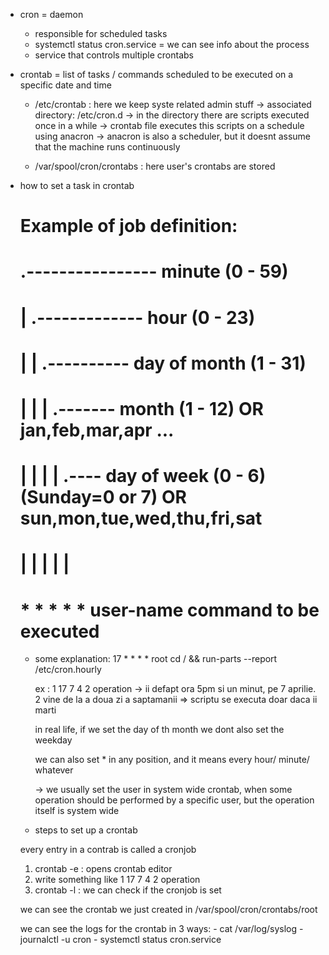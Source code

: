* cron = daemon
    - responsible for scheduled tasks
    - systemctl status cron.service = we can see info about the process
    - service that controls multiple crontabs

* crontab = list of tasks / commands scheduled to be executed on a specific date and time

    - /etc/crontab : here we keep syste related admin stuff
        -> associated directory: /etc/cron.d
        -> in the directory there are scripts executed once in a while
        -> crontab file executes this scripts on a schedule using anacron
        -> anacron is also a scheduler, but it doesnt assume that the machine runs continuously
    
    - /var/spool/cron/crontabs : here user's crontabs are stored

* how to set a task in crontab

    # Example of job definition:
    # .---------------- minute (0 - 59)
    # |  .------------- hour (0 - 23)
    # |  |  .---------- day of month (1 - 31)
    # |  |  |  .------- month (1 - 12) OR jan,feb,mar,apr ...
    # |  |  |  |  .---- day of week (0 - 6) (Sunday=0 or 7) OR sun,mon,tue,wed,thu,fri,sat
    # |  |  |  |  |
    # *  *  *  *  * user-name command to be executed

    - some explanation: 
        17 *    * * *   root    cd / && run-parts --report /etc/cron.hourly

        ex : 1 17 7 4 2 operation -> ii defapt ora 5pm si un minut, pe 7 aprilie. 2 vine de la a doua zi a saptamanii => scriptu se executa doar daca ii marti

        in real life, if we set the day of th month we dont also set the weekday

        we can also set * in any position, and it means every hour/ minute/ whatever

        -> we usually set the user in system wide crontab, when some operation should be performed by a specific user, but the operation itself is system wide

    - steps to set up a crontab

    every entry in a contrab is called a cronjob

    1. crontab -e : opens crontab editor
    2. write something like  1 17 7 4 2 operation 
    3. crontab -l : we can check if the cronjob is set

    we can see the crontab we just created in /var/spool/cron/crontabs/root

    we can see the logs for the crontab in 3 ways:
        - cat /var/log/syslog
        - journalctl -u cron
        - systemctl status cron.service






